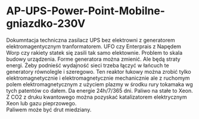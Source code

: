 # AP-UPS-Power-Point-Mobilne-gniazdko-230V
Dokumntacja techniczna zasilacz UPS bez elektrowni z generatorem elektromagentycznym tranformatorem. UFO czy Enterprais z Napędem Worp czy rakiety statek się zasili tak samo elektownie. Problem to skala budowy urządzenia. 
Forme generatora można zmienić. Ale będą straty energi. 
Żeby podnieść wydajność sieci trzeba łączyć w łańcuch te generatory równolegle i szeregowo. 
Ten reaktor łukowy można zrobić tylko elektromagnetycznie i elektromagnetycznie mechanicznie ale z ruchomym polem elektromagnetycznym z użyciem plazmy w środku rury tokamaka wg tych patentów co dałem. Da energie 24h/7/365 dni.
Paliwo na stałe to Xeon. Z CO2 z druku kwantowego można pozyskać katalizatorem elektrycznym Xeon lub gazu pieprzowego.  
Paliwem może być drut miedziany. 
